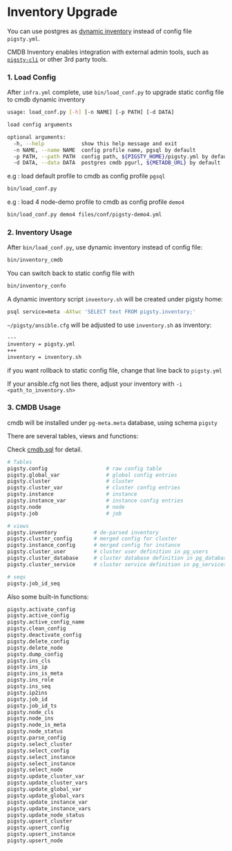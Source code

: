 # Inventory Upgrade

You can use postgres as [dynamic inventory](https://docs.ansible.com/ansible/latest/user_guide/intro_dynamic_inventory.html) instead of config file `pigsty.yml`.

CMDB Inventory enables integration with external admin tools, such as [`pigsty-cli`](https://github.com/Vonng/pigsty-cli) or other 3rd party tools.


### 1. Load Config

After `infra.yml` complete, use `bin/load_conf.py` to upgrade static config file to cmdb dynamic inventory

```bash 
usage: load_conf.py [-h] [-n NAME] [-p PATH] [-d DATA]

load config arguments

optional arguments:
  -h, --help            show this help message and exit
  -n NAME, --name NAME  config profile name, pgsql by default
  -p PATH, --path PATH  config path, ${PIGSTY_HOME}/pigsty.yml by default
  -d DATA, --data DATA  postgres cmdb pgurl, ${METADB_URL} by default
```

e.g : load default profile to cmdb as config profile `pgsql`
```bash
bin/load_conf.py
```

e.g : load 4 node-demo profile to cmdb as config profile `demo4`
```bash
bin/load_conf.py demo4 files/conf/pigsty-demo4.yml
```


### 2. Inventory Usage


After `bin/load_conf.py`, use dynamic inventory instead of config file:


```bash
bin/inventory_cmdb
```

You can switch back to static config file with

```bash
bin/inventory_confo
```

   
A dynamic inventory script `inventory.sh` will be created under pigsty home:
   
```bash
psql service=meta -AXtwc 'SELECT text FROM pigsty.inventory;'
```

`~/pigsty/ansible.cfg` will be adjusted to use `inventory.sh` as inventory: 

```bash
---
inventory = pigsty.yml
+++
inventory = inventory.sh
```

if you want rollback to static config file, change that line back to `pigsty.yml`

If your ansible.cfg not lies there, adjust your inventory with `-i <path_to_inventory.sh>`



### 3. CMDB Usage

cmdb will be installed under `pg-meta.meta` database, using schema `pigsty`

There are several tables, views and functions:

Check [cmdb.sql](https://github.com/Vonng/pigsty/blob/master/files/cmdb.sql) for detail.

```bash
# Tables
pigsty.config                   # raw config table
pigsty.global_var               # global config entries
pigsty.cluster                  # cluster
pigsty.cluster_var              # cluster config entries
pigsty.instance                 # instance
pigsty.instance_var             # instance config entries
pigsty.node                     # node
pigsty.job                      # job

# views
pigsty.inventory            # de-parsed inventory
pigsty.cluster_config       # merged config for cluster
pigsty.instance_config      # merged config for instance
pigsty.cluster_user         # cluster user definition in pg_users
pigsty.cluster_database     # cluster database definition in pg_databases
pigsty.cluster_service      # cluster service definition in pg_services & pg_services_extra

# seqs
pigsty.job_id_seq
```

Also some built-in functions:

```bash
pigsty.activate_config
pigsty.active_config
pigsty.active_config_name
pigsty.clean_config
pigsty.deactivate_config
pigsty.delete_config
pigsty.delete_node
pigsty.dump_config
pigsty.ins_cls
pigsty.ins_ip
pigsty.ins_is_meta
pigsty.ins_role
pigsty.ins_seq
pigsty.ip2ins
pigsty.job_id
pigsty.job_id_ts
pigsty.node_cls
pigsty.node_ins
pigsty.node_is_meta
pigsty.node_status
pigsty.parse_config
pigsty.select_cluster
pigsty.select_config
pigsty.select_instance
pigsty.select_instance
pigsty.select_node
pigsty.update_cluster_var
pigsty.update_cluster_vars
pigsty.update_global_var
pigsty.update_global_vars
pigsty.update_instance_var
pigsty.update_instance_vars
pigsty.update_node_status
pigsty.upsert_cluster
pigsty.upsert_config
pigsty.upsert_instance
pigsty.upsert_node
```